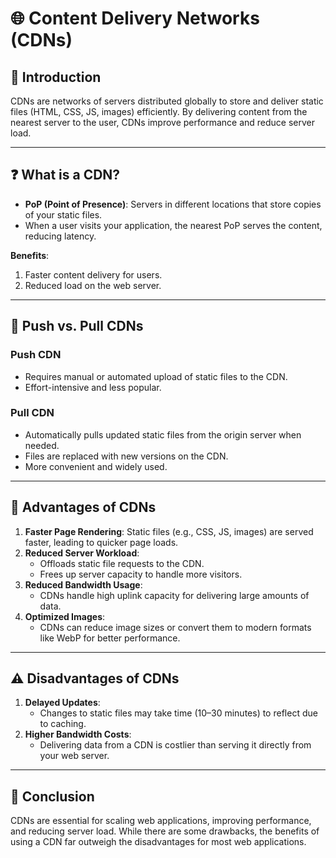 # 🌐 Content Delivery Networks (CDNs)

## 📖 Introduction
CDNs are networks of servers distributed globally to store and deliver static files (HTML, CSS, JS, images) efficiently. By delivering content from the nearest server to the user, CDNs improve performance and reduce server load.

---

## ❓ What is a CDN?
- **PoP (Point of Presence)**: Servers in different locations that store copies of your static files.
- When a user visits your application, the nearest PoP serves the content, reducing latency.

**Benefits**:
1. Faster content delivery for users.
2. Reduced load on the web server.

---

## 🔄 Push vs. Pull CDNs
### **Push CDN**
- Requires manual or automated upload of static files to the CDN.
- Effort-intensive and less popular.

### **Pull CDN**
- Automatically pulls updated static files from the origin server when needed.
- Files are replaced with new versions on the CDN.
- More convenient and widely used.

---

## 🌟 Advantages of CDNs
1. **Faster Page Rendering**: Static files (e.g., CSS, JS, images) are served faster, leading to quicker page loads.
2. **Reduced Server Workload**: 
   - Offloads static file requests to the CDN.
   - Frees up server capacity to handle more visitors.
3. **Reduced Bandwidth Usage**: 
   - CDNs handle high uplink capacity for delivering large amounts of data.
4. **Optimized Images**: 
   - CDNs can reduce image sizes or convert them to modern formats like WebP for better performance.

---

## ⚠️ Disadvantages of CDNs
1. **Delayed Updates**: 
   - Changes to static files may take time (10–30 minutes) to reflect due to caching.
2. **Higher Bandwidth Costs**: 
   - Delivering data from a CDN is costlier than serving it directly from your web server.

---

## 🏁 Conclusion
CDNs are essential for scaling web applications, improving performance, and reducing server load. While there are some drawbacks, the benefits of using a CDN far outweigh the disadvantages for most web applications.
